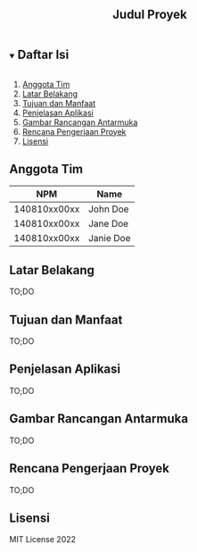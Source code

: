 <p align="center">
  <h2 align="center">
    Judul Proyek
  </h2>
</p>

<!-- Daftar Isi -->
<details open="open">
  <summary><h2 style="display: inline-block">Daftar Isi</h2></summary>
  <ol>
    <li><a href="#anggota-tim">Anggota Tim</a></li>
    <li><a href="#latar-belakang">Latar Belakang</a></li>
    <li><a href="#tujuan-dan-manfaat">Tujuan dan Manfaat</a></li>
    <li><a href="#penjelasan-aplikasi">Penjelasan Aplikasi</a></li>
    <li><a href="#gambar-rancangan-antarmuka">Gambar Rancangan Antarmuka</a></li>
    <li><a href="#rencana-pengerjaan-proyek">Rencana Pengerjaan Proyek</a></li>
    <li><a href="#lisensi">Lisensi</a></li>
  </ol>
</details>

<!-- Anggota Tim -->
## Anggota Tim
| NPM           | Name        |
| ------------- |-------------|
| 140810xx00xx  | John Doe    |
| 140810xx00xx  | Jane Doe    |
| 140810xx00xx  | Janie Doe   |

<!-- Latar Belakang -->
## Latar Belakang

TO;DO

<!-- Tujuan dan Manfaat -->
## Tujuan dan Manfaat

TO;DO

<!-- Penjelasan Aplikasi -->
## Penjelasan Aplikasi

TO;DO

<!-- Gambar Rancangan Antarmuka -->
## Gambar Rancangan Antarmuka

TO;DO

<!-- Rencana Pengerjaan Proyek -->
## Rencana Pengerjaan Proyek

TO;DO

<!-- Lisensi -->
## Lisensi

MIT License 2022
